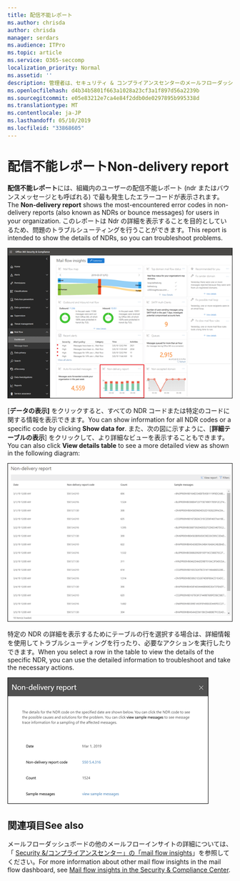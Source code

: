 ```yaml
---
title: 配信不能レポート
ms.author: chrisda
author: chrisda
manager: serdars
ms.audience: ITPro
ms.topic: article
ms.service: O365-seccomp
localization_priority: Normal
ms.assetid: ''
description: 管理者は、セキュリティ & コンプライアンスセンターのメールフローダッシュボードの配信不能レポートについて学習できます。
ms.openlocfilehash: d4b34b5801f663a1028a23cf3a1f897d56a2239b
ms.sourcegitcommit: e05e83212e7ca4e84f2ddb0de0297895b995338d
ms.translationtype: MT
ms.contentlocale: ja-JP
ms.lasthandoff: 05/10/2019
ms.locfileid: "33868605"
---
```

# <a name="non-delivery-report"></a><span data-ttu-id="bb4c7-103">配信不能レポート</span><span class="sxs-lookup"><span data-stu-id="bb4c7-103">Non-delivery report</span></span>

<span data-ttu-id="bb4c7-104">**配信不能レポート**には、組織内のユーザーの配信不能レポート (ndr またはバウンスメッセージとも呼ばれる) で最も発生したエラーコードが表示されます。</span><span class="sxs-lookup"><span data-stu-id="bb4c7-104">The **Non-delivery report** shows the most-encountered error codes in non-delivery reports (also known as NDRs or bounce messages) for users in your organization.</span></span> <span data-ttu-id="bb4c7-105">このレポートは Ndr の詳細を表示することを目的としているため、問題のトラブルシューティングを行うことができます。</span><span class="sxs-lookup"><span data-stu-id="bb4c7-105">This report is intended to show the details of NDRs, so you can troubleshoot problems.</span></span>

![セキュリティ & コンプライアンスセンターのメールフローダッシュボードの配信不能レポート](media/non-delivery-report-selected.png)

<span data-ttu-id="bb4c7-107">[**データの表示]** をクリックすると、すべての NDR コードまたは特定のコードに関する情報を表示できます。</span><span class="sxs-lookup"><span data-stu-id="bb4c7-107">You can show information for all NDR codes or a specific code by clicking **Show data for**.</span></span> <span data-ttu-id="bb4c7-108">また、次の図に示すように、[**詳細テーブルの表示**] をクリックして、より詳細なビューを表示することもできます。</span><span class="sxs-lookup"><span data-stu-id="bb4c7-108">You can also click **View details table** to see a more detailed view as shown in the following diagram:</span></span>

![配信不能レポートの詳細表を表示する](media/non-delivery-report-view-details-table.png)

<span data-ttu-id="bb4c7-110">特定の NDR の詳細を表示するためにテーブルの行を選択する場合は、詳細情報を使用してトラブルシューティングを行ったり、必要なアクションを実行したりできます。</span><span class="sxs-lookup"><span data-stu-id="bb4c7-110">When you select a row in the table to view the details of the specific NDR, you can use the detailed information to troubleshoot and take the necessary actions.</span></span>

![配信不能レポートの詳細表で行を選択する](media/non-delivery-report-details-table-select-row.png)

## <a name="see-also"></a><span data-ttu-id="bb4c7-112">関連項目</span><span class="sxs-lookup"><span data-stu-id="bb4c7-112">See also</span></span>

<span data-ttu-id="bb4c7-113">メールフローダッシュボードの他のメールフローインサイトの詳細については、「 [Security &/コンプライアンスセンター」の「mail flow insights](mail-flow-insights-v2.md)」を参照してください。</span><span class="sxs-lookup"><span data-stu-id="bb4c7-113">For more information about other mail flow insights in the mail flow dashboard, see [Mail flow insights in the Security & Compliance Center](mail-flow-insights-v2.md).</span></span>
